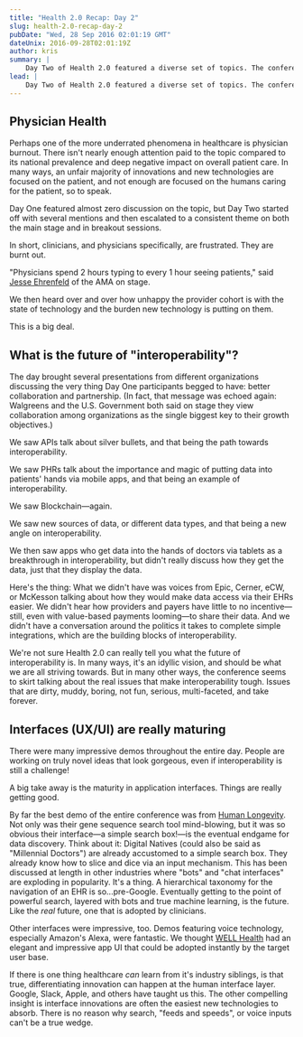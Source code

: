 ```yaml
---
title: "Health 2.0 Recap: Day 2"
slug: health-2.0-recap-day-2
pubDate: "Wed, 28 Sep 2016 02:01:19 GMT"
dateUnix: 2016-09-28T02:01:19Z
author: kris
summary: |
    Day Two of Health 2.0 featured a diverse set of topics. The conference deserves credit for the breadth of session options. There was more to see than the Catalyze crew could cover, so we'll focus on just a few key observations.
lead: |
    Day Two of Health 2.0 featured a diverse set of topics. The conference deserves credit for the breadth of session options. There was more to see than the Catalyze crew could cover, so we'll focus on just a few key observations.
---
```


## Physician Health

Perhaps one of the more underrated phenomena in healthcare is physician burnout. There isn't nearly enough attention paid to the topic compared to its national prevalence and deep negative impact on overall patient care. In many ways, an unfair majority of innovations and new technologies are focused on the patient, and not enough are focused on the humans caring for the patient, so to speak.

Day One featured almost zero discussion on the topic, but Day Two started off with several mentions and then escalated to a consistent theme on both the main stage and in breakout sessions.

In short, clinicians, and physicians specifically, are frustrated. They are burnt out.

"Physicians spend 2 hours typing to every 1 hour seeing patients," said [Jesse Ehrenfeld][1] of the AMA on stage.

We then heard over and over how unhappy the provider cohort is with the state of technology and the burden new technology is putting on them.

This is a big deal.  

## What is the future of "interoperability"?

The day brought several presentations from different organizations discussing the very thing Day One participants begged to have: better collaboration and partnership. (In fact, that message was echoed again: Walgreens and the U.S. Government both said on stage they view collaboration among organizations as the single biggest key to their growth objectives.)

We saw APIs talk about silver bullets, and that being the path towards interoperability.

We saw PHRs talk about the importance and magic of putting data into patients' hands via mobile apps, and that being an example of interoperability.

We saw Blockchain—again.

We saw new sources of data, or different data types, and that being a new angle on interoperability.

We then saw apps who get data into the hands of doctors via tablets as a breakthrough in interoperability, but didn't really discuss how they get the data, just that they display the data.

Here's the thing: What we didn't have was voices from Epic, Cerner, eCW, or McKesson talking about how they would make data access via their EHRs easier. We didn't hear how providers and payers have little to no incentive—still, even with value-based payments looming—to share their data. And we didn't have a conversation around the politics it takes to complete simple integrations, which are the building blocks of interoperability.

We're not sure Health 2.0 can really tell you what the future of interoperability is. In many ways, it's an idyllic vision, and should be what we are all striving towards. But in many other ways, the conference seems to skirt talking about the real issues that make interoperability tough. Issues that are dirty, muddy, boring, not fun, serious, multi-faceted, and take forever.  

## Interfaces (UX/UI) are really maturing

There were many impressive demos throughout the entire day. People are working on truly novel ideas that look gorgeous, even if interoperability is still a challenge!

A big take away is the maturity in application interfaces. Things are really getting good.

By far the best demo of the entire conference was from [Human Longevity][2]. Not only was their gene sequence search tool mind-blowing, but it was so obvious their interface—a simple search box!—is the eventual endgame for data discovery. Think about it: Digital Natives (could also be said as "Millennial Doctors") are already accustomed to a simple search box. They already know how to slice and dice via an input mechanism. This has been discussed at length in other industries where "bots" and "chat interfaces" are exploding in popularity. It's a thing. A hierarchical taxonomy for the navigation of an EHR is so...pre-Google. Eventually getting to the point of powerful search, layered with bots and true machine learning, is the future. Like the _real_ future, one that is adopted by clinicians.

Other interfaces were impressive, too. Demos featuring voice technology, especially Amazon's Alexa, were fantastic. We thought [WELL Health][3] had an elegant and impressive app UI that could be adopted instantly by the target user base.

If there is one thing healthcare _can_ learn from it's industry siblings, is that true, differentiating innovation can happen at the human interface layer. Google, Slack, Apple, and others have taught us this. The other compelling insight is interface innovations are often the easiest new technologies to absorb. There is no reason why search, "feeds and speeds", or voice inputs can't be a true wedge.

[1]: http://drjesse.com/
[2]: http://www.humanlongevity.com/
[3]: https://wellapp.com/
